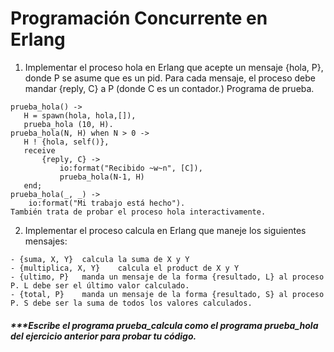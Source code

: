 # Programación Concurrente en Erlang

1.	Implementar el proceso hola en Erlang que acepte un mensaje {hola, P}, donde P se asume que es un pid. Para cada mensaje, el proceso debe mandar {reply, C} a P (donde C es un contador.)
Programa de prueba.
```
prueba_hola() ->
   H = spawn(hola, hola,[]),
   prueba_hola (10, H).
prueba_hola(N, H) when N > 0 ->
   H ! {hola, self()},
   receive
       {reply, C} ->
           io:format("Recibido ~w~n", [C]),
           prueba_hola(N-1, H)
   end;
prueba_hola(_, _) ->
    io:format("Mi trabajo está hecho").
También trata de probar el proceso hola interactivamente.
```

2. Implementar el proceso calcula en Erlang que maneje los siguientes mensajes:
```
- {suma, X, Y}	calcula la suma de X y Y
- {multiplica, X, Y}	calcula el product de X y Y
- {ultimo, P}	manda un mensaje de la forma {resultado, L} al proceso P. L debe ser el último valor calculado.
- {total, P}	manda un mensaje de la forma {resultado, S} al proceso P. S debe ser la suma de todos los valores calculados.
```

##### ***Escribe el programa prueba_calcula como el programa prueba_hola del ejercicio anterior para probar tu código.
